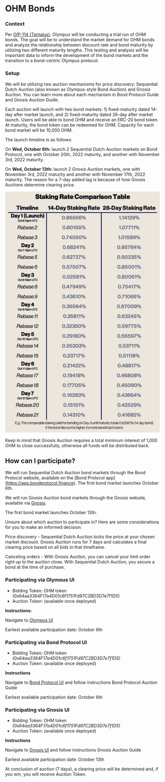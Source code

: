 # OHM Bonds

### Context

Per [OIP-114 (Tantalus)](https://forum.olympusdao.finance/d/1328-oip-114-tantalus-testing-ohm-bonds), Olympus will be conducting a trial run of OHM bonds. The goal will be to understand the market demand for OHM bonds and analyze the relationship between discount rate and bond maturity by utilizing two different maturity lengths. This testing and analysis will be important data to inform the development of the bond markets and the transition to a bond-centric Olympus protocol.

### Setup

We will be utilizing two auction mechanisms for price discovery: Sequential Dutch Auction (also known as Olympus-style Bond Auction) and Gnosis Auction. You can learn more about each mechanism in Bond Protocol Guide and Gnosis Auction Guide.

Each auction will launch with two bond markets: 1) fixed-maturity dated 14-day after market launch, and 2) fixed-maturity dated 28-day after market launch. Users will be able to bond OHM and receive an ERC-20 bond token. At maturity, the bond token can be redeemed for OHM. Capacity for each bond market will be 10,000 OHM.

The launch timeline is as follows:

On **Wed, October 6th:** launch 2 Sequential Dutch Auction markets on Bond Protocol, one with October 20th, 2022 maturity, and another with November 3rd, 2022 maturity.

On **Wed, October 13th:** launch 2 Gnosis Auction markets, one with November 3rd, 2022 maturity and another with November 17th, 2022 maturity. The reason for a 7-day added lag is because of how Gnosis Auctions determine clearing price.

![Auction details](../.gitbook/assets/auctionexplainer2.png)

Keep in mind that Gnosis Auction requires a total minimum interest of 1,000 OHM to close successfully, otherwise all funds will be distributed back.

## How can I participate?

We will run Sequential Dutch Auction bond markets through the Bond Protocol website, available on the \[Bond Protocol app] (https://app.bondprotocol.finance). The first bond market launches October 6th.

We will run Gnosis Auction bond markets through the Gnosis website, available via [Gnosis](https://gnosis-auction.eth.link/#/overview#topAnchor).

The first bond market launches October 13th.

Unsure about which auction to participate in? Here are some considerations for you to make an informed decision:

Price discovery - Sequential Dutch Auction locks the price at your chosen market discount. Gnosis Auction runs for 7 days and calculates a final clearing price based on all bids in that timeframe.

Canceling orders - With Gnosis Auction, you can cancel your limit order right up to the auction close. With Sequential Dutch Auction, you secure a bond at the time of purchase.

### Participating via Olymous UI

* Bidding Token: OHM token (0x64aa3364F17a4D01c6f1751Fd97C2BD3D7e7f1D5)
* Auction Token: (available once deployed)

**Instructions:**

Navigate to [Olympus UI](https://app.olympusdao.finance/#/bonds)

Earliest available participation date: October 6th

### Participating via Bond Protocol UI

* Bidding Token: OHM token _(0x64aa3364F17a4D01c6f1751Fd97C2BD3D7e7f1D5)_
* Auction Token: (available once deployed)

**Instructions**

Navigate to [Bond Protocol UI](https://app.bondprotocol.finance/) and follow instructions Bond Protocol Auction Guide

Earliest available participation date: October 6th

### Participating via Gnosis UI

* Bidding Token: OHM token _(0x64aa3364F17a4D01c6f1751Fd97C2BD3D7e7f1D5)_
* Auction Token: (available once deployed)

**Instructions**

Navigate to [Gnosis UI](https://gnosis-auction.eth.link/#/overview#topAnchor) and follow instructions Gnosis Auction Guide

Earliest available participation date: October 13th

At conclusion of auction (7 days), a clearing price will be determined and, if you win, you will receive Auction Token.
